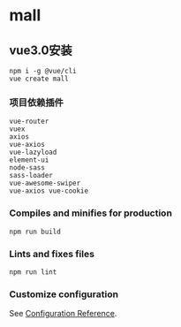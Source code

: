 # mall

## vue3.0安装
```
npm i -g @vue/cli
vue create mall
```

### 项目依赖插件
```
vue-router
vuex
axios
vue-axios
vue-lazyload
element-ui
node-sass
sass-loader
vue-awesome-swiper
vue-axios vue-cookie
```

### Compiles and minifies for production
```
npm run build
```

### Lints and fixes files
```
npm run lint
```

### Customize configuration
See [Configuration Reference](https://cli.vuejs.org/config/).
